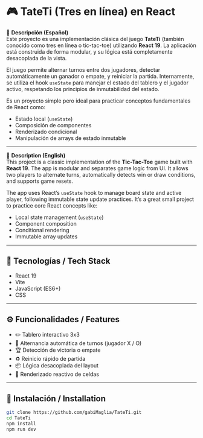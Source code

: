 # 🎮 TateTi (Tres en línea) en React

📌 **Descripción (Español)**  
Este proyecto es una implementación clásica del juego **TateTi** (también conocido como tres en línea o tic-tac-toe) utilizando **React 19**. La aplicación está construida de forma modular, y su lógica está completamente desacoplada de la vista.  

El juego permite alternar turnos entre dos jugadores, detectar automáticamente un ganador o empate, y reiniciar la partida. Internamente, se utiliza el hook `useState` para manejar el estado del tablero y el jugador activo, respetando los principios de inmutabilidad del estado.

Es un proyecto simple pero ideal para practicar conceptos fundamentales de React como:
- Estado local (`useState`)
- Composición de componentes
- Renderizado condicional
- Manipulación de arrays de estado inmutable

---

📌 **Description (English)**  
This project is a classic implementation of the **Tic-Tac-Toe** game built with **React 19**. The app is modular and separates game logic from UI. It allows two players to alternate turns, automatically detects win or draw conditions, and supports game resets.

The app uses React’s `useState` hook to manage board state and active player, following immutable state update practices. It’s a great small project to practice core React concepts like:
- Local state management (`useState`)
- Component composition
- Conditional rendering
- Immutable array updates

---

## 🚀 Tecnologías / Tech Stack

- React 19  
- Vite  
- JavaScript (ES6+)  
- CSS

---

## ⚙️ Funcionalidades / Features

- ✏️ Tablero interactivo 3x3
- 🔁 Alternancia automática de turnos (jugador X / O)
- 🏆 Detección de victoria o empate
- ♻️ Reinicio rápido de partida
- 📦 Lógica desacoplada del layout
- 🎯 Renderizado reactivo de celdas

---

## 🔧 Instalación / Installation

```bash
git clone https://github.com/gabiMaglia/TateTi.git
cd TateTi
npm install
npm run dev
